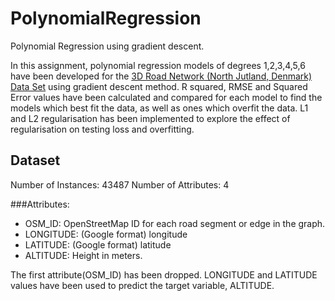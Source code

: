 # PolynomialRegression
Polynomial Regression using gradient descent.

In this assignment, polynomial regression models of degrees 1,2,3,4,5,6 have been developed for the [3D Road Network (North Jutland, Denmark) Data Set](https://archive.ics.uci.edu/ml/datasets/3D+Road+Network+(North+Jutland%2C+Denmark))  using gradient descent method. R squared, RMSE and Squared Error values have been calculated and compared for each model to find the models which best fit the data, as well as ones which overfit the data. L1 and L2 regularisation has been implemented to explore the effect of regularisation on testing loss and overfitting.

## Dataset
Number of Instances: 43487
Number of Attributes: 4

###Attributes:
 - OSM_ID: OpenStreetMap ID for each road segment or edge in the graph.
 - LONGITUDE: (Google format) longitude
 - LATITUDE: (Google format) latitude
 - ALTITUDE: Height in meters. 
 
The first attribute(OSM_ID) has been dropped. LONGITUDE and LATITUDE values have been used to predict the target variable, ALTITUDE.
